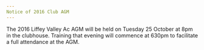 ```yaml
---
Notice of 2016 Club AGM
---
```

The 2016 Liffey Valley Ac AGM will be held on Tuesday 25 October at 8pm in the clubhouse. Training that evening will commence at 630pm to facilitate a full attendance at the AGM.
